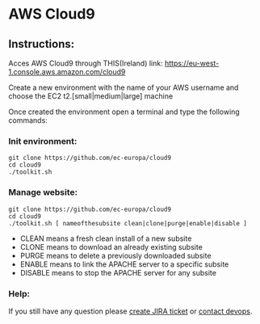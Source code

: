 # AWS Cloud9

## Instructions:

Acces AWS Cloud9 through THIS(Ireland) link: https://eu-west-1.console.aws.amazon.com/cloud9

Create a new environment with the name of your AWS username and choose the EC2 t2.[small|medium|large] machine

Once created the environment open a terminal and type the following commands:

### Init environment:
```
git clone https://github.com/ec-europa/cloud9
cd cloud9
./toolkit.sh
```

### Manage website:
```
git clone https://github.com/ec-europa/cloud9
cd cloud9
./toolkit.sh [ nameofthesubsite clean|clone|purge|enable|disable ]
```
* CLEAN means a fresh clean install of a new subsite
* CLONE means to download an already existing subsite
* PURGE means to delete a previously downloaded subsite
* ENABLE means to link the APACHE server to a specific subsite
* DISABLE means to stop the APACHE server for any subsite


### Help:

If you still have any question please [create JIRA ticket](https://webgate.ec.europa.eu/CITnet/jira/secure/CreateIssue!default.jspa?pid=68600) or [contact devops](https://platform-ec-europa.slack.com/messages/C2NTVJA7P/).
